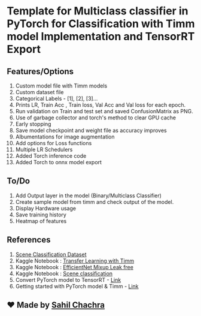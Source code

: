 # Template for Multiclass classifier in PyTorch for Classification with Timm model Implementation and TensorRT Export

## Features/Options
1. Custom model file with Timm models
2. Custom dataset file
4. Categorical Labels - [1], [2], [3]...
7. Prints LR, Train Acc , Train loss, Val Acc and Val loss for each epoch.
8. Run validation on Train and test set and saved ConfusionMatrix as PNG.
10. Use of garbage collector and torch's method to clear GPU cache
5. Early stopping
6. Save model checkpoint and weight file as accuracy improves
9. Albumentations for image augmentation
11. Add options for Loss functions
3. Multiple LR Schedulers
0. Added Torch inference code
0. Added Torch to onnx model export

## To/Do

1. Add Output layer in the model (Binary/Multiclass Classifier)
2. Create sample model from timm and check output of the model.
12. Display Hardware usage
13. Save training history
14. Heatmap of features

## References
1. [Scene Classification Dataset](https://www.kaggle.com/datasets/nitishabharathi/scene-classification)
2. Kaggle Notebook : [Transfer Learning with Timm](https://www.kaggle.com/code/hinepo/transfer-learning-with-timm-models-and-pytorch)
3. Kaggle Notebook : [EfficientNet Mixup Leak free](https://www.kaggle.com/code/debarshichanda/efficientnetv2-mixup-leak-free)
4. Kaggle Notebook : [Scene classification](https://www.kaggle.com/code/krishnayogi/scene-classification-using-transfer-learning)
5. Convert PyTorch model to TensorRT - [Link](https://learnopencv.com/how-to-convert-a-model-from-pytorch-to-tensorrt-and-speed-up-inference/)
6. Getting started with PyTorch model & Timm - [Link](https://towardsdatascience.com/getting-started-with-pytorch-image-models-timm-a-practitioners-guide-4e77b4bf9055#9388)

## :heart: Made by [Sahil Chachra](https://github.com/SahilChachra)